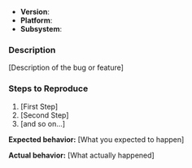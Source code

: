 * **Version**: <!-- compulsory. you must provide your version -->
* **Platform**: <!-- either `uname -a` output, or if Windows, version and 32-bit or
  64-bit -->
* **Subsystem**: <!-- optional. if known - please specify affected core module name -->

### Description

[Description of the bug or feature]

### Steps to Reproduce

1. [First Step]
2. [Second Step]
3. [and so on...]

**Expected behavior:** [What you expected to happen]

**Actual behavior:** [What actually happened]

